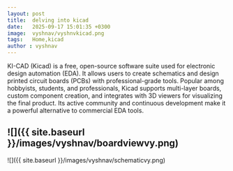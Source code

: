 ```yaml
---
layout: post
title:  delving into kicad
date:   2025-09-17 15:01:35 +0300
image:  vyshnav/vyshnvkicad.png
tags:   Home,kicad
author : vyshnav
---
```

KI-CAD (Kicad) is a free, open-source software suite used for electronic design automation (EDA). It allows users to create schematics and design printed circuit boards (PCBs) with professional-grade tools. Popular among hobbyists, students, and professionals, Kicad supports multi-layer boards, custom component creation, and integrates with 3D viewers for visualizing the final product. Its active community and continuous development make it a powerful alternative to commercial EDA tools.

![]({{ site.baseurl }}/images/vyshnav/boardviewvy.png)
-----

![]({{ site.baseurl }}/images/vyshnav/schematicvy.png)

